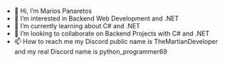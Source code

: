 - 👋 Hi, I’m Marios Panaretos
- 👀 I’m interested in Backend Web Development and .NET
- 🌱 I’m currently learning about C# and .NET
- 💞️ I’m looking to collaborate on Backend Projects with C# and .NET
- 📫 How to reach me my Discord public name is TheMartianDeveloper and my real Discord name is python_programmer69

<!---
Mario26311/Mario26311 is a ✨ special ✨ repository because its `README.md` (this file) appears on your GitHub profile.
You can click the Preview link to take a look at your changes.
--->
